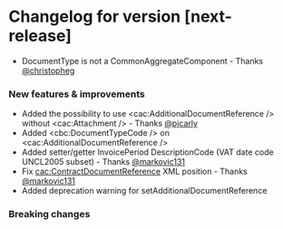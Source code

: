 # Changelog for version [next-release]

- DocumentType is not a CommonAggregateComponent - Thanks [@christopheg](https://github.com/christopheg)

### New features & improvements
- Added the possibility to use <cac:AdditionalDocumentReference /> without <cac:Attachment /> - Thanks [@pjcarly](https://github.com/pjcarly)
- Added <cbc:DocumentTypeCode /> on <cac:AdditionalDocumentReference />
- Added setter/getter InvoicePeriod DescriptionCode (VAT date code UNCL2005 subset) - Thanks [@markovic131](https://github.com/markovic131)
- Fix <cac:ContractDocumentReference> XML position - Thanks [@markovic131](https://github.com/markovic131)
- Added deprecation warning for setAdditionalDocumentReference

### Breaking changes
